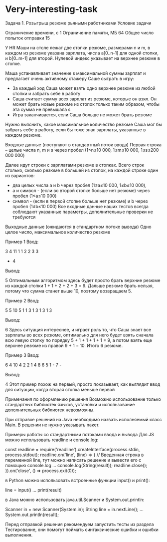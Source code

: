 # Very-interesting-task
Задача 1. Розыгрыш резюме рьяными работниками
Условие задачи

Ограничение времени, с	1
Ограничение памяти, МБ	64
Общее число попыток отправки	15

У HR Маши на столе лежат две стопки резюме, размерами n и m, в каждом из резюме указана зарплата, числа a[0..n-1] для одной стопки, и b[0..m-1] для второй. Нулевой индекс указывает на верхнее резюме в стопке.


Маша устанавливает значение s максимальной суммы зарплат и предлагает очень активному стажеру Саше сыграть в игру:

- За каждый ход Саша может взять одно верхнее резюме из любой стопки и забрать себе в работу
- Саша считает сумму всех зарплат из резюме, которые он взял. Он может брать новые резюме из стопок только таким образом, чтобы эта сумма не превышала s
- Игра заканчивается, если Саша больше не может брать резюме

Нужно выяснить, какое максимальное количество резюме Саша мог бы забрать себе в работу, если бы тоже знал зарплаты, указанные в каждом резюме.


Входные данные (поступают в стандартный поток ввода)
Первая строка – целые числа n, m и s через пробел (1≤n≤10 000, 1≤m≤10 000, 1≤s≤200 000 000)

Далее идут строки с зарплатами резюме в стопках. Всего строк столько, сколько резюме в большей из стопок, на каждой строке один из вариантов:

- два целых числа a и b через пробел (1≤a≤10 000, 1≤b≤10 000),
- a и символ - (если во второй стопке больше нет резюме) через пробел (1≤a≤10 000)
- символ - (если в первой стопке больше нет резюме) и b через пробел (1≤b≤10 000)
Все входные данные наших тестов всегда соблюдают указанные параметры, дополнительные проверки не требуются


Выходные данные (ожидаются в стандартном потоке вывода)
Одно целое число, максимальное количество резюме


Пример 1
Ввод:

3 4 11
1 1
2 2
3 3
- 4

Вывод:

5
Оптимальным алгоритмом здесь будет просто брать верхние резюме из каждой стопки 1 + 1 + 2 + 2 + 3 = 9. Дальше резюме брать нельзя, потому что сумма станет выше 10, поэтому возвращаем 5.


Пример 2
Ввод:

5 5 10
5 1
1 3
1 3
1 3
1 3

Вывод:

6
Здесь ситуация интереснее, и играет роль то, что Саша знает все зарплаты во всех резюме, оптимально для него будет взять сначала всю левую стопку по порядку 5 + 1 + 1 + 1 + 1 = 9, а потом взять еще верхнее резюме из правой 9 + 1 = 10. Итого 6 резюме.


Пример 3
Ввод:

6 4 10
4 2
2 1
4 8
6 5
1 -
7 -

Вывод:

4
Этот пример похож на первый, просто показывает, как выглядит ввод для ситуации, когда вторая стопка меньше первой



Примечания по оформлению решения
Возможно использование только стандартных библиотек языков, установки и использование дополнительных библиотек невозможны.

При отправке решений на Java необходимо назвать исполняемый класс Main. В решении не нужно указывать пакет.


Примеры работы со стандартными потоками ввода и вывода
Для JS можно использовать readline и console.log:

const readline = require('readline').createInterface(process.stdin, process.stdout);
readline.on('line', (line) => {
    // Введенная строка в переменной line, тут можно написать решение и вывести его с помощью console.log
    ...
    console.log(String(result));
    readline.close();
}).on('close', () => process.exit(0));

в Python можно использовать встроенные функции input() и print():

line = input()
...
print(result)

в Java можно использовать java.util.Scanner и System.out.println:

Scanner in = new Scanner(System.in);
String line = in.nextLine();
...
System.out.println(result);

Перед отправкой решения рекомендуем запустить тесты из раздела Тестирование, они помогут поймать синтаксические ошибки и ошибки выполнения.

